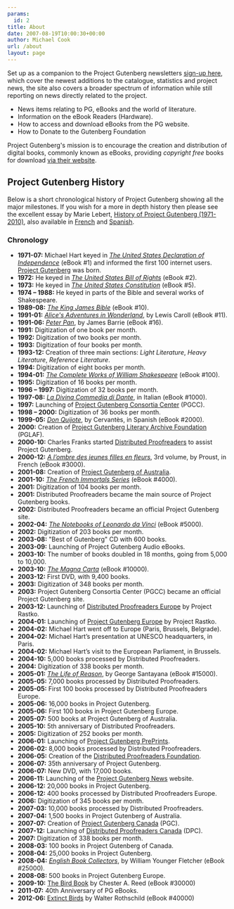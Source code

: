 ```yaml
---
params:
  id: 2
title: About
date: 2007-08-19T10:00:30+00:00
author: Michael Cook
url: /about
layout: page
---
```


Set up as a companion to the Project Gutenberg newsletters [sign-up here](https://lists.pglaf.org/mailman3/lists/), which cover the newest additions to the catalogue, statistics and project news, the site also covers a broader spectrum of information while still reporting on news directly related to the project.

  * News items relating to PG, eBooks and the world of literature.
  * Information on the eBook Readers (Hardware).
  * How to access and download eBooks from the PG website.
  * How to Donate to the Gutenberg Foundation

Project Gutenberg's mission is to encourage the creation and distribution of digital books, commonly known as eBooks, providing _copyright free_ books for download [via their website](http://www.gutenberg.org "Project Gutenberg website").

## Project Gutenberg History

Below is a short chronological history of Project Gutenberg showing all the major milestones. If you wish for a more in depth history then please see the excellent essay by Marie Lebert, [History of Project Gutenberg (1971-2010)](/about/history-of-project-gutenberg/ "History of Project Gutenberg (1971-2009)"), also available in [French](/about/histoire-du-projet-gutenberg/ "Histoire du Projet Gutenberg") and [Spanish](/about/historia-del-proyecto-gutenberg/ "Historia del Proyecto Gutenberg").

### Chronology

* **1971-07:** Michael Hart keyed in _[The United States Declaration of Independence](http://www.gutenberg.org/etext/1)_ (eBook #1) and informed the first 100 internet users. [Project Gutenberg](http://www.gutenberg.org/) was born.
* **1972:** He keyed in _[The United States Bill of Rights](http://www.gutenberg.org/etext/2)_ (eBook #2).
* **1973:** He keyed in _[The United States Constitution](http://www.gutenberg.org/etext/5)_ (eBook #5).
* **1974 – 1988:** He keyed in parts of the Bible and several works of Shakespeare.
* **1989-08:** _[The King James Bible](http://www.gutenberg.org/etext/10)_ (eBook #10).
* **1991-01:** _[Alice's Adventures in Wonderland](http://www.gutenberg.org/etext/11)_, by Lewis Caroll (eBook #11).
* **1991-06:** _[Peter Pan](http://www.gutenberg.org/etext/16)_, by James Barrie (eBook #16).
* **1991:** Digitization of one book per month.
* **1992:** Digitization of two books per month.
* **1993:** Digitization of four books per month.
* **1993-12:** Creation of three main sections: _Light Literature_, _Heavy Literature_, _Reference Literature_.
* **1994:** Digitization of eight books per month.
* **1994-01:** _[The Complete Works of William Shakespeare](http://www.gutenberg.org/etext/100)_ (eBook #100).
* **1995:** Digitization of 16 books per month.
* **1996 – 1997:** Digitization of 32 books per month.
* **1997-08:** _[La Divina Commedia di Dante](http://www.gutenberg.org/etext/1000)_, in Italian (eBook #1000).
* **1997:** Launching of [Project Gutenberg Consortia Center](http://www.gutenberg.cc/) (PGCC).
* **1998 – 2000:** Digitization of 36 books per month.
* **1999-05:** _[Don Quijote](http://www.gutenberg.org/etext/2000)_, by Cervantès, in Spanish (eBook #2000).
* **2000:** Creation of [Project Gutenberg Literary Archive Foundation](http://www.pglaf.org/) (PGLAF).
* **2000-10:** Charles Franks started [Distributed Proofreaders](http://www.pgdp.net/) to assist Project Gutenberg.
* **2000-12:** _[A l’ombre des jeunes filles en fleurs](http://www.gutenberg.org/etext/3000)_, 3rd volume, by Proust, in French (eBook #3000).
* **2001-08:** Creation of [Project Gutenberg of Australia](http://gutenberg.net.au/).
* **2001-10:** _[The French Immortals Series](http://www.gutenberg.org/etext/4000)_ (eBook #4000).
* **2001:** Digitization of 104 books per month.
* **2001:** Distributed Proofreaders became the main source of Project Gutenberg books.
* **2002:** Distributed Proofreaders became an official Project Gutenberg site.
* **2002-04:** _[The Notebooks of Leonardo da Vinci](http://www.gutenberg.org/etext/5000)_ (eBook #5000).
* **2002:** Digitization of 203 books per month.
* **2003-08:** "Best of Gutenberg" CD with 600 books.
* **2003-09:** Launching of Project Gutenberg Audio eBooks.
* **2003-10:** The number of books doubled in 18 months, going from 5,000 to 10,000.
* **2003-10:** _[The Magna Carta](http://www.gutenberg.org/etext/10000)_ (eBook #10000).
* **2003-12:** First DVD, with 9,400 books.
* **2003:** Digitization of 348 books per month.
* **2003:** Project Gutenberg Consortia Center (PGCC) became an official Project Gutenberg site.
* **2003-12:** Launching of [Distributed Proofreaders Europe](http://dp.rastko.net/) by Project Rastko.
* **2004-01:** Launching of [Project Gutenberg Europe](http://pge.rastko.net/) by Project Rastko.
* **2004-02:** Michael Hart went off to Europe (Paris, Brussels, Belgrade).
* **2004-02:** Michael Hart’s presentation at UNESCO headquarters, in Paris.
* **2004-02:** Michael Hart’s visit to the European Parliament, in Brussels.
* **2004-10:** 5,000 books processed by Distributed Proofreaders.
* **2004:** Digitization of 338 books per month.
* **2005-01:** _[The Life of Reason](https://www.gutenberg.org/etext/15000)_, by George Santayana (eBook #15000).
* **2005-05:** 7,000 books processed by Distributed Proofreaders.
* **2005-05:** First 100 books processed by Distributed Proofreaders Europe.
* **2005-06:** 16,000 books in Project Gutenberg.
* **2005-06:** First 100 books in Project Gutenberg Europe.
* **2005-07:** 500 books at Project Gutenberg of Australia.
* **2005-10:** 5th anniversary of Distributed Proofreaders.
* **2005:** Digitization of 252 books per month.
* **2006-01:** Launching of [Project Gutenberg PrePrints](http://preprints.readingroo.ms).
* **2006-02:** 8,000 books processed by Distributed Proofreaders.
* **2006-05:** Creation of the [Distributed Proofreaders Foundation](http://www.pgdp.net/c/faq/dpf.php).
* **2006-07:** 35th anniversary of Project Gutenberg.
* **2006-07:** New DVD, with 17,000 books.
* **2006-11:** Launching of the [Project Gutenberg News](https://www.gutenbergnews.org) website.
* **2006-12:** 20,000 books in Project Gutenberg.
* **2006-12:** 400 books processed by Distributed Proofreaders Europe.
* **2006:** Digitization of 345 books per month.
* **2007-03:** 10,000 books processed by Distributed Proofreaders.
* **2007-04:** 1,500 books in Project Gutenberg of Australia.
* **2007-07:** Creation of [Project Gutenberg Canada](http://www.gutenberg.ca) (PGC).
* **2007-12:** Launching of [Distributed Proofreaders Canada](http://www.pgdpcanada.net) (DPC).
* **2007:** Digitization of 338 books per month.
* **2008-03:** 100 books in Project Gutenberg of Canada.
* **2008-04:** 25,000 books in Project Gutenberg.
* **2008-04:** _[English Book Collectors](http://www.gutenberg.org/etext/25000)_, by William Younger Fletcher (eBook #25000).
* **2008-08:** 500 books in Project Gutenberg Europe.
* **2009-10:** [The Bird Book](http://www.gutenberg.org/etext/30000 "The Bird Book #30000 at PG U.S.") by Chester A. Reed (eBook #30000)
* **2011-07:** 40th Anniversary of PG eBooks.
* **2012-06:** [Extinct Birds](http://www.gutenberg.org/etext/40000 "Extinct Birds #40000 at PG U.S.") by Walter Rothschild (eBook #40000)
